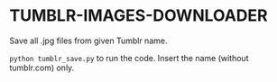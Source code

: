 # TUMBLR-IMAGES-DOWNLOADER

Save all .jpg files from given Tumblr name.


```python tumblr_save.py``` to run the code.
Insert the name (without tumblr.com) only.

